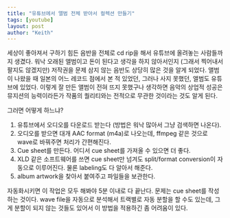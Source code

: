 ```yaml
---
title: "유튜브에서 앨범 전체 받아서 컬렉션 만들기"
tags: [youtube]
layout: post
author: "Keith"
---
```


세상이 좋아져서 구하기 힘든 음반을 전체로 cd rip을 해서 유튜브에 올려놓는 사람들까지 생겼다. 워낙 오래된 앨범이고 돈이 된다고 생각을 하지 않아서인지 (그래서 찍어내서 팔지도 않겠지만) 저작권을 문제 삼지 않는 음반도 상당히 많은 것을 알게 되었다. 앨범이 나왔을 때 일본의 어느 레코드 점에서 본 적 있었던, 그러나 사지 못했던, 앨범도 유튜브에 있었다. 이렇게 잘 만든 앨범이 전혀 뜨지 못했구나 생각하면 음악의 상업적 성공은 뮤지션의 능력이라든가 작품의 퀄리티와는 전적으로 무관한 것이라는 것도 알게 된다. 

그러면 어떻게 하느냐?

1) 유튜브에서 오디오를 다운로드 받는다 (방법은 워낙 많아서 그냥 검색하면 나온다).
2) 오디오를 받으면 대개 AAC format (m4a)로 나오는데, ffmpeg 같은 것으로 wave로 바꿔주면 처리가 간편해진다.
3) Cue sheet를 만든다. 어디서 cue sheet를 가져올 수 있으면 더 좋다.
4) XLD 같은 소프트웨어를 쓰면 cue sheet만 넘겨도 split/format conversion이 자동으로 이루어진다. 물론 labeling도 다 알아서 해준다.
5) album artwork을 찾아서 붙여주고 파일들을 보관한다.

자동화시키면 이 작업은 모두 해봐야 5분 이내로 다 끝난다. 문제는 cue sheet를 작성하는 것이다. wave file을 자동으로 분석해서 트랙별로 자동 분할을 할 수도 있는데, 그게 분할이 되지 않는 것들도 있어서 이 방법을 적용하긴 좀 어려움이 있다.


